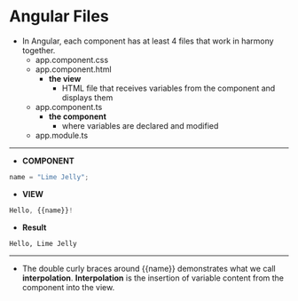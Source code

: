# Angular Files

- In Angular, each component has at least 4 files that work in harmony together.
  - app.component.css
  - app.component.html
    - **the view**
      - HTML file that receives variables from the component and displays them
  - app.component.ts
    - **the component**
      - where variables are declared and modified
  - app.module.ts

---

- **COMPONENT**

```typescript
name = "Lime Jelly";
```

- **VIEW**

```typescript
Hello, {{name}}!
```

- **Result**

`Hello, Lime Jelly`

---

- The double curly braces around {{name}} demonstrates what we call **interpolation**. **Interpolation** is the insertion of variable content from the component into the view.